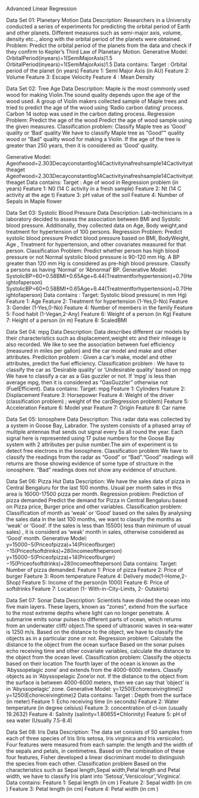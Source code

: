 Advanced Linear Regression

Data Set 01: Planetary Motion Data
Description:
	Researchers in a University conducted a series of experiments for predicting the orbital period of Earth and other planets. Different measures 		such as semi-major axis, volume, density etc.., along with the orbital period of the planets were obtained.
Problem:
	Predict the orbital period of the planets from the data and check if they confirm to Kepler’s Third Law of Planetary Motion.
Generative Model:
OrbitalPeriod(inyears)=1(SemiMajorAxis)1.5
OrbitalPeriod(inyears)=1(SemiMajorAxis)1.5
Data contains:
 	Target : Orbital period of the planet (in years)
	Feature 1: Semi Major Axis (in AU)
	Feature 2: Volume
	Feature 3: Escape Velocity
	Feature 4 : Mean Density

Data Set 02: Tree Age Data
Description:
	Maple is the most commonly used wood for making Violin.The sound quality depends upon the age of the wood used. A group of Violin makers 	 collected sample of Maple trees and tried to predict the age of the wood using ‘Radio carbon dating’ process. Carbon 14 isotop was used in the 		carbon dating process.
Regression Problem: Predict the age of the wood
	Predict the age of wood sample using the given measures.
Classification problem: Classify Maple tree as ‘Good’ quality or ‘Bad’ quality
	We have to classify Maple tree as “Good”" quality wood or “Bad” quality wood for making a Violin. If the age of the tree is greater than 250 		years, then it is considered as ‘Good’ quality.

Generative Model:
	Ageofwood=2.303Decayconstantlog14Cactivityinafreshsample14Cactivityattheaget
	Ageofwood=2.303Decayconstantlog⁡14Cactivityinafreshsample14Cactivityattheaget
Data contains:
	Target : Age of wood in Regression problem (in years)
	Feature 1: N0 (14 C activity in a fresh sample)
	Feature 2: Nt (14 C activity at the age t)
	Feature 3: pH value of the soil
	Feature 4: Number of Sepals in Maple flower

Data Set 03: Systolic Blood Pressure Data
Description:
	Lab-techinicians in a laboratory decided to assess the association between BMI and Systolic blood pressure. Additionally, they collected data 		on Age, Body weight,and treatment for hypertension of 100 persons.
Regression Problem: Predict systolic blood pressure
	Predict blood pressure based on BMI, BodyWeight, Age , Treatment for hypertension, and other covariates measured for that person.
Classification Problem: Predict whether person has high blood pressure or not
	Normal systolic blood pressure is 90-120 mm Hg. A BP greater than 120 mm Hg is considered as pre-high blood pressure. Classify a persons as 		having ‘Normal’ or ‘Abnormal’ BP.
Generative Model:
	SystolicBP=60+0.58BMI+0.65Age+6.44(Treatmentforhypertension)+0.7(Heightofaperson)
	SystolicBP=60+0.58BMI+0.65Age+6.44(Treatmentforhypertension)+0.7(Heightofaperson)
Data contains :
	Target: Systolic blood pressure( in mm Hg)
	Feature 1: Age
	Feature 2: Treatment for hypertension (1-Yes,0-No)
	Feature 3: Gender (1-Yes,0-No)
	Feature 4: Number of members in the family
	Feature 5: Food habit (1-Vegan,2-Any)
	Feature 6: Weight of a person (in Kg)
	Feature 7: Height of a person (in m)
	Feature 8: ScaledBMI

Data Set 04: mpg Data
Description:
	Data describes different car models by their characteristics such as displacement,weight etc and their mileage is also recorded. We like to 		see the association between fuel efficiency (measured in miles per gallon) and the car model and make and other attributes.
Prediciton problem :
	Given a car’s make, model and other attributes, predict the fuel efficiency.
Classification problem : We have to classify the car as ‘Desirable quality’ or ‘Undesirable quality’ based on mpg
	We have to classify a car as a Gas guzzler or not. If ‘mpg’ is less than average mpg, then it is considered as “GasGuzzler” otherwise not 		(FuelEfficient).
Data contains:
	Target: mpg
	Feature 1: Cylinders
	Feature 2: Displacement
	Feature 3: Horsepower
	Feature 4: Weight of the driver (classification problem) ; weight of the car(Regression problem)
	Feature 5: Acceleration
	Feature 6: Model year
	Feature 7: Origin
	Feature 8: Car name

Data Set 05: Ionosphere Data
Description:
	This radar data was collected by a system in Goose Bay, Labrador. The system consists of a phased array of multiple antennas that sends out 		signal every 5s all round the year. Each signal here is represented using 17 pulse numbers for the Goose Bay system with 2 attributes per 		pulse number.The aim of experiment is to detect free electrons in the Ionosphere.
Classification problem
	We have to classify the readings from the radar as “Good” or “Bad”.“Good” readings will returns are those showing evidence of some type of 		structure in the ionosphere. “Bad” readings does not show any evidence of structure.


Data Set 06: Pizza Hut Data
Description:
	We have the sales data of pizza in Central Bengaluru for the last 100 months. Usual per month sales in this area is 16000-17500 pizza per 		month.
Regression problem: Prediction of pizza demanded
	Predict the demand for Pizza in Central Bengaluru based on Pizza price, Burger price and other variables.
Classification problem: Classification of month as ‘weak’ or ‘Good’ based on the sales
	By analysing the sales data in the last 100 months, we want to classify the months as ‘weak’ or ‘Good’. If the sales is less than 15500( less 		than minimum of usual sales) , it is considerd as ‘weak’ month in sales, otherwise considered as ‘Good’ month.
Generative Model:
	y=15000−5(Priceofpizza)+14(Priceofburger)−15(Priceofsoftdrinks)+28(Incomeoftheperson)
	y=15000−5(Priceofpizza)+14(Priceofburger)−15(Priceofsoftdrinks)+28(Incomeoftheperson)
Data contains:
	Target: Number of pizza demanded.
	Feature 1: Price of pizza
	Feature 2: Price of burger
	Faeture 3: Room temperature
	Feature 4: Delivery mode(1-Home,2-Shop)
	Feature 5: Income of the person(in 1000)
	Feature 6: Price of softdrinks
	Feature 7: Location (1- With-in-City-Limits, 2- Outskirts)


Data Set 07: Sonar Data
Description:
	Scientists have divided the ocean into five main layers. These layers, known as “zones”, extend from the surface to the most extreme depths 		where light can no longer penetrate. A submarine emits sonar pulses to different parts of ocean, which returns from an underwater 		cliff/	object.The speed of ultrasonic waves in sea-water is 1250 m/s. Based on the distance to the object, we have to classify the objects as 		in a particular zone or not.
Regression problem: Calculate the distance to the object from the ocean surface
	Based on the sonar pulses echo receiving time and other covariate variables, calculate the distance to the object from the ocean level.
Classification problem: Classify the objects based on their location
	The fourth layer of the ocean is known as the ‘Abyssopelagic zone’ and extends from the 4000-6000 meters. Classify objects as in 		‘Abyssopelagic Zone’or not. If the distance to the object from the surface is between 4000-6000 meters, then we can say that ’object’ is in 		‘Abyssopelagic’ zone.
Generative Model:
	y=1250(Echoreceivingtime)2
	y=1250(Echoreceivingtime)2
Data contains:
	Target : Depth from the surface (in meter)
	Feature 1: Echo receiving time (in seconds)
	Feature 2: Water temperature (in degree celsius)
	Feature 3: concentration of cl-ion (usually 19.2632)
	Feature 4: Salinity (salinity=1.80655*Chlorinity)
	Feature 5: pH of sea water (Usually 7.5-8.4)

Data Set 08: Iris Data
Description:
	The data set consists of 50 samples from each of three species of Iris (Iris setosa, Iris virginica and Iris versicolor). Four features were 		measured from each sample: the length and the width of the sepals and petals, in centimetres. Based on the combination of these four features, 		Fisher developed a linear discriminant model to distinguish the species from each other.
Classification problem
	Based on the characteristics such as Sepal length,Sepal width,Petal length and Petal width, we have to classify Iris plant into 	‘Setosa’,‘Versicolour’,‘Virginica’.
Data contains:
	Feature 1: Sepal length (in cm )
	Feature 2: Sepal width (in cm )
	Feature 3: Petal length (in cm)
	Feature 4: Petal width (in cm )
